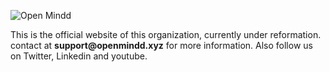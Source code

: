 ![Open Mindd](https://github.com/open-mindd/open-mindd.github.io/blob/master/src/cover.png)

This is the official website of this organization, currently under reformation.
contact at __support@openmindd.xyz__ for more information.
Also follow us on Twitter, Linkedin and youtube. 
